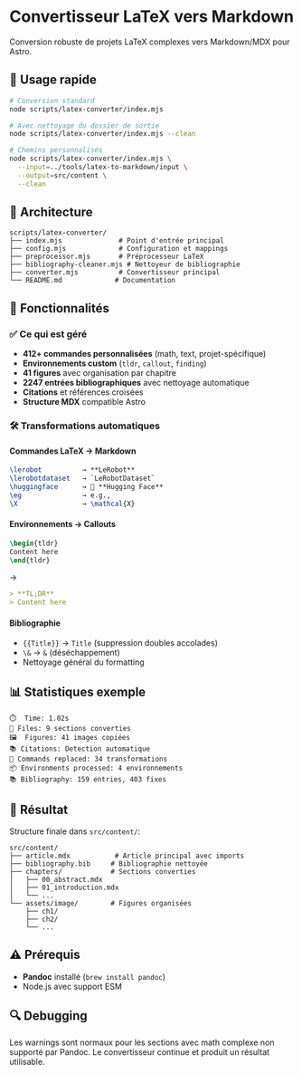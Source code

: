 # Convertisseur LaTeX vers Markdown

Conversion robuste de projets LaTeX complexes vers Markdown/MDX pour Astro.

## 🚀 Usage rapide

```bash
# Conversion standard
node scripts/latex-converter/index.mjs

# Avec nettoyage du dossier de sortie
node scripts/latex-converter/index.mjs --clean

# Chemins personnalisés
node scripts/latex-converter/index.mjs \
  --input=../tools/latex-to-markdown/input \
  --output=src/content \
  --clean
```

## 📁 Architecture

```
scripts/latex-converter/
├── index.mjs              # Point d'entrée principal
├── config.mjs             # Configuration et mappings
├── preprocessor.mjs       # Préprocesseur LaTeX
├── bibliography-cleaner.mjs # Nettoyeur de bibliographie
├── converter.mjs          # Convertisseur principal
└── README.md             # Documentation
```

## 🔧 Fonctionnalités

### ✅ Ce qui est géré
- **412+ commandes personnalisées** (math, text, projet-spécifique)
- **Environnements custom** (`tldr`, `callout`, `finding`)
- **41 figures** avec organisation par chapitre
- **2247 entrées bibliographiques** avec nettoyage automatique
- **Citations** et références croisées
- **Structure MDX** compatible Astro

### 🛠️ Transformations automatiques

#### Commandes LaTeX → Markdown
```latex
\lerobot          → **LeRobot**
\lerobotdataset   → `LeRobotDataset`
\huggingface      → 🤗 **Hugging Face**
\eg               → e.g.,
\X                → \mathcal{X}
```

#### Environnements → Callouts
```latex
\begin{tldr}
Content here
\end{tldr}
```
→
```markdown
> **TL;DR**
> Content here
```

#### Bibliographie
- `{{Title}}` → `Title` (suppression doubles accolades)
- `\&` → `&` (déséchappement)
- Nettoyage général du formatting

## 📊 Statistiques exemple

```
⏱️  Time: 1.02s
📄 Files: 9 sections converties
🖼️  Figures: 41 images copiées
📚 Citations: Detection automatique
🔧 Commands replaced: 34 transformations
📦 Environments processed: 4 environnements
📚 Bibliography: 159 entries, 403 fixes
```

## 🎯 Résultat

Structure finale dans `src/content/`:
```
src/content/
├── article.mdx           # Article principal avec imports
├── bibliography.bib     # Bibliographie nettoyée
├── chapters/            # Sections converties
│   ├── 00_abstract.mdx
│   ├── 01_introduction.mdx
│   └── ...
└── assets/image/        # Figures organisées
    ├── ch1/
    ├── ch2/
    └── ...
```

## ⚠️ Prérequis

- **Pandoc** installé (`brew install pandoc`)
- Node.js avec support ESM

## 🔍 Debugging

Les warnings sont normaux pour les sections avec math complexe non supporté par Pandoc. Le convertisseur continue et produit un résultat utilisable.
